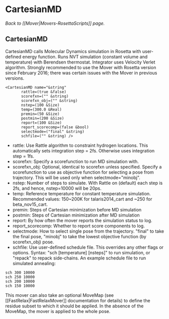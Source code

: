 # CartesianMD
*Back to [[Mover|Movers-RosettaScripts]] page.*
## CartesianMD

CartesianMD calls Molecular Dynamics simulation in Rosetta with user-defined energy function. Runs NVT simulation (constant volume and temperature) with Berendsen thermostat. Integrator uses Velocity Verlet algorithm. Strongly recommended to use the Mover with Rosetta version since February 2016; there was certain issues with the Mover in previous versions.

```
<CartesianMD name="&string"
       rattle=(true &false)
       scorefxn=("" &string)
       scorefxn_obj=("" &string)
       nstep=(100 &Size)
       temp=(300.0 &Real)
       premin=(50 &Size)
       postmin=(200 &Size)
       report=(100 &Size)
       report_scorecomp=(false &bool)
       selectmode=("final" &string)
       schfile=("" &string) />
```

-   rattle: Use Rattle algorithm to constraint hydrogen locations. This automatically sets integration step = 2fs. Otherwise uses integration step = 1fs.
-   scorefxn: Specify a scorefunction to run MD simulation with.
-   scorefxn\_obj: Optional, identical to scorefxn unless specified. Specify a scorefunction to use as objective function for selecting a pose from trajectory. This will be used only when selectmode="minobj". 
-   nstep: Number of steps to simulate. With Rattle on (default) each step is 2fs, and hence, nstep=10000 will be 20ps.
-   temp: Reference temperature for constant temperature simulation. Recommended values: 150~200K for talaris2014_cart and ~250 for beta_nov15_cart.
-   premin: Steps of Cartesian minimization before MD simulation
-   postmin: Steps of Cartesian minimization after MD simulation
-   report: By how often the mover reports the simulation status to log.
-   report\_scorecomp: Whether to report score components to log.
-   selectmode: How to select single pose from the trajectory. "final" to take the final pose, "minobj" to take the lowest objective function (by scorefxn\_obj) pose. 
-   schfile: Use user-defined schedule file. This overrides any other flags or options. 
Syntax: "sch [temperature] [nsteps]" to run simulation, or "repack" to repack side-chains.
An example schedule file to run simulated annealing:
```
sch 300 10000 
sch 250 10000 
sch 200 10000 
sch 150 10000 
```

This mover can also take an optional MoveMap (see [[FastRelax|FastRelaxMover]] documentation for details) to define the residue subset to which it should be applied. In the absence of the MoveMap, the mover is applied to the whole pose.



